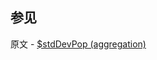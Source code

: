 

## 参见

原文 - [$stdDevPop (aggregation)]( https://docs.mongodb.com/manual/reference/operator/aggregation/stdDevPop/ )

